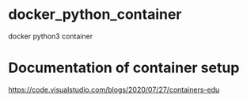 # docker_python_container
docker python3 container

# Documentation of container setup
https://code.visualstudio.com/blogs/2020/07/27/containers-edu
